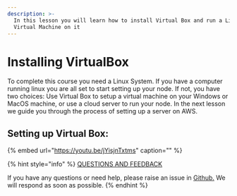 ```yaml
---
description: >-
  In this lesson you will learn how to install Virtual Box and run a Linux
  Virtual Machine on it
---
```


# Installing VirtualBox

To complete this course you need a Linux System. If you have a computer running linux you are all set to start setting up your node. If not, you have two choices: Use Virtual Box to setup a virtual machine on your Windows or MacOS machine, or use a cloud server to run your node. In the next lesson we guide you through the process of setting up a server on AWS.

## Setting up Virtual Box:

{% embed url="https://youtu.be/jYisjnTxtms" caption="" %}



{% hint style="info" %}
[QUESTIONS AND FEEDBACK](https://github.com/carloslodelar/SPO/issues)

If you have any questions or need help, please raise an issue in [Github.](https://github.com/cardano-foundation/stake-pool-school-handbook/issues) We will respond as soon as possible.
{% endhint %}

